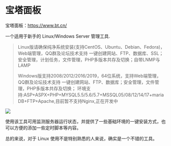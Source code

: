# 宝塔面板

宝塔面板：https://www.bt.cn/

一个适用于新手的 Linux/Windows Server 管理工具. 

> Linux版请确保纯净系统安装(支持CentOS、Ubuntu、Debian、Fedora)，Web端管理，QQ群及论坛技术支持
> 一键创建网站、FTP、数据库、SSL；安全管理，计划任务，文件管理，PHP多版本共存及切换；自带LNMP与LAMP
>
> Windows版支持2008/2012/2016/2019，64位系统，支持Web端管理，QQ群及论坛技术支持
> 一键创建网站、FTP、数据库；安全管理，文件管理，PHP多版本共存及切换；
> 环境支持:ASP+ASPX+PHP+MYSQL5.5/5.6/5.7+MSSQL05/08/12/14/17+mariaDB+FTP+Apache,目前暂不支持Nginx,正在开发中

![](http://gcsblog.oss-cn-shanghai.aliyuncs.com/blog/2019-05-30-143750.png?gcssloop)

使用该工具可用监测服务器运行状态，并提供了一些基础环境的一键安装方式，也可以方便的添加一些定时脚本等内容。

总的来说，对于 Linux 使用不是特别熟悉的人来说，确实是一个不错的工具。